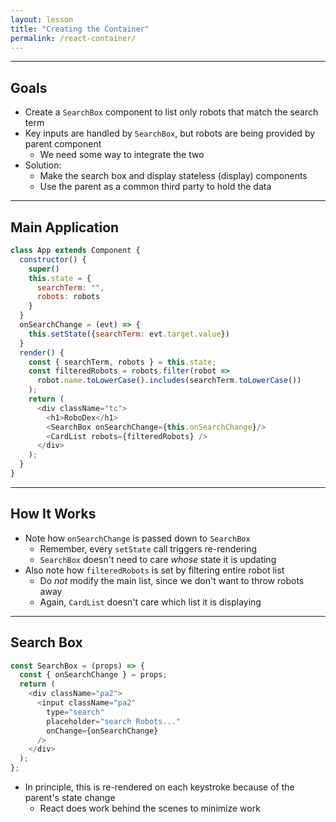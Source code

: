 ```yaml
---
layout: lesson
title: "Creating the Container"
permalink: /react-container/
---
```


---
## Goals

- Create a `SearchBox` component to list only robots that match the search term
- Key inputs are handled by `SearchBox`, but robots are being provided by parent component
  - We need some way to integrate the two
- Solution:
  - Make the search box and display stateless (display) components
  - Use the parent as a common third party to hold the data

---
## Main Application

```js
class App extends Component {
  constructor() {
    super()
    this.state = {
      searchTerm: "",
      robots: robots
    }
  }
  onSearchChange = (evt) => {
    this.setState({searchTerm: evt.target.value})
  }
  render() {
    const { searchTerm, robots } = this.state;
    const filteredRobots = robots.filter(robot =>
      robot.name.toLowerCase().includes(searchTerm.toLowerCase())
    );
    return (
      <div className="tc">
        <h1>RoboDex</h1>
        <SearchBox onSearchChange={this.onSearchChange}/>
        <CardList robots={filteredRobots} />
      </div>
    );
  }
}
```

---
## How It Works

- Note how `onSearchChange` is passed down to `SearchBox`
  - Remember, every `setState` call triggers re-rendering
  - `SearchBox` doesn't need to care *whose* state it is updating
- Also note how `filteredRobots` is set by filtering entire robot list
  - Do *not* modify the main list, since we don't want to throw robots away
  - Again, `CardList` doesn't care which list it is displaying

---
## Search Box

```js
const SearchBox = (props) => {
  const { onSearchChange } = props;
  return (
    <div className="pa2">
      <input className="pa2"
        type="search"
        placeholder="search Robots..."
        onChange={onSearchChange}
      />
    </div>
  );
};
```

- In principle, this is re-rendered on each keystroke because of the parent's state change
  - React does work behind the scenes to minimize work
